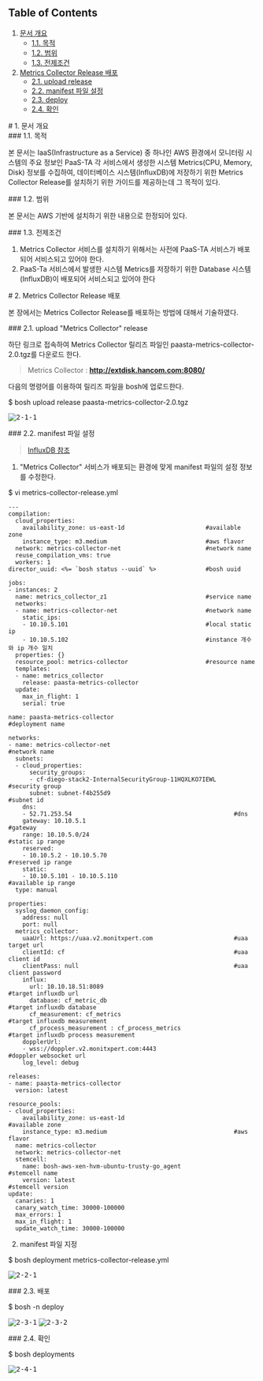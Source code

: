 ## Table of Contents
1. [문서 개요](#1)
     * [1.1. 목적](#2)
     * [1.2. 범위](#3)
     * [1.3. 전제조건](#4)
2. [Metrics Collector Release 배포](#5)
     * [2.1.  upload release](#6)
     * [2.2.  manifest 파일 설정](#7)
     * [2.3.  deploy](#8)
     * [2.4.  확인](#9)

<div id='1'></div>
# 1. 문서 개요

<div id='2'></div>
### 1.1. 목적
      
본 문서는 IaaS(Infrastructure as a Service) 중 하나인 AWS 환경에서 모니터링 시스템의 주요 정보인 PaaS-TA 각 서비스에서 생성한 시스템 Metrics(CPU, Memory, Disk) 정보를 수집하여, 데이터베이스 시스템(InfluxDB)에 저장하기 위한 Metrics Collector Release를 설치하기 위한 가이드를 제공하는데 그 목적이 있다.

<div id='3'></div>
### 1.2. 범위
      
본 문서는 AWS 기반에 설치하기 위한 내용으로 한정되어 있다.

<div id='4'></div>
### 1.3. 전제조건
      
1. Metrics Collector 서비스를 설치하기 위해서는 사전에 PaaS-TA 서비스가 배포되어 서비스되고 있어야 한다.
2. PaaS-Ta 서비스에서 발생한 시스템 Metrics를 저장하기 위한 Database 시스템(InfluxDB)이 배포되어 서비스되고 있어야 한다

<div id='5'></div>
# 2.  Metrics Collector Release 배포

본 장에서는 Metrics Collector Release를 배포하는 방법에 대해서 기술하였다.

<div id='6'></div>
### 2.1.  upload "Metrics Collector" release

하단 링크로 접속하여 Metrics Collector 릴리즈 파일인 paasta-metrics-collector-2.0.tgz를 다운로드 한다. 

>Metrics Collector : **<http://extdisk.hancom.com:8080/>**

다음의 명령어를 이용하여 릴리즈 파일을 bosh에 업로드한다.

$ bosh upload release paasta-metrics-collector-2.0.tgz

<kbd>![2-1-1]</kbd>

<div id='7'></div>
### 2.2.  manifest 파일 설정

> <a style="text-decoration:underline" href="https://github.com/OpenPaaSRnD/Documents-PaaSTA-2.0/blob/master/Use-Guide/PaaS-TA%20%EB%AA%A8%EB%8B%88%ED%84%B0%EB%A7%81%20DB%20%EB%B0%8F%20Metrics%20%EA%B0%80%EC%9D%B4%EB%93%9C.md">InfluxDB 참조</a>

1. "Metrics Collector" 서비스가 배포되는 환경에 맞게 manifest 파일의 설정 정보를 수정한다.

$ vi metrics-collector-release.yml

```
---
compilation:
  cloud_properties:
    availability_zone: us-east-1d						#available zone
    instance_type: m3.medium							#aws flavor
  network: metrics-collector-net						#network name
  reuse_compilation_vms: true
  workers: 1
director_uuid: <%= `bosh status --uuid` %>			    #bosh uuid

jobs:
- instances: 2
  name: metrics_collector_z1							#service name
  networks:
  - name: metrics-collector-net							#network name
    static_ips: 
    - 10.10.5.101										#local static ip
    - 10.10.5.102										#instance 개수와 ip 개수 일치
  properties: {}
  resource_pool: metrics-collector						#resource name
  templates:
  - name: metrics_collector	
    release: paasta-metrics-collector
  update:
    max_in_flight: 1
    serial: true

name: paasta-metrics-collector									#deployment name

networks:
- name: metrics-collector-net									#network name
  subnets:
  - cloud_properties:
      security_groups:
      - cf-diego-stack2-InternalSecurityGroup-11HQXLKO7IEWL		#security group
      subnet: subnet-f4b255d9									#subnet id
    dns:
    - 52.71.253.54												#dns
    gateway: 10.10.5.1											#gateway
    range: 10.10.5.0/24											#static ip range
    reserved:	
    - 10.10.5.2 - 10.10.5.70									#reserved ip range
    static:
    - 10.10.5.101 - 10.10.5.110									#available ip range
  type: manual

properties:
  syslog_daemon_config:
    address: null
    port: null
  metrics_collector:
    uaaUrl: https://uaa.v2.monitxpert.com						#uaa target url
    clientId: cf												#uaa client id
    clientPass: null											#uaa client password
    influx:
      url: 10.10.18.51:8089										#target influxdb url
      database: cf_metric_db									#target influxdb database
      cf_measurement: cf_metrics								#target influxdb measurement
      cf_process_measurement : cf_process_metrics				#target influxdb process measurement
    dopplerUrl:
    - wss://doppler.v2.monitxpert.com:4443						#doppler websocket url
    log_level: debug
    
releases:
- name: paasta-metrics-collector
  version: latest
  
resource_pools:
- cloud_properties:
    availability_zone: us-east-1d								#available zone
    instance_type: m3.medium									#aws flavor
  name: metrics-collector
  network: metrics-collector-net 
  stemcell:
    name: bosh-aws-xen-hvm-ubuntu-trusty-go_agent				#stemcell name
    version: latest												#stemcell version
update:
  canaries: 1
  canary_watch_time: 30000-100000
  max_errors: 1
  max_in_flight: 1
  update_watch_time: 30000-100000

```

2. manifest 파일 지정

$ bosh deployment metrics-collector-release.yml

<kbd>![2-2-1]</kbd>

<div id='8'></div>
### 2.3.  배포

$ bosh -n deploy 

<kbd>![2-3-1]</kbd>
<kbd>![2-3-2]</kbd>

<div id='9'></div>
### 2.4.  확인

$ bosh deployments 

<kbd>![2-4-1]</kbd>


[2-1-1]:images/metrics-collector/2-1-1.png
[2-2-1]:images/metrics-collector/2-2-1.png
[2-3-1]:images/metrics-collector/2-3-1.png
[2-3-2]:images/metrics-collector/2-3-2.png
[2-4-1]:images/metrics-collector/2-4-1.png
